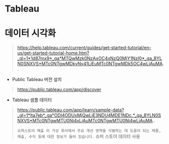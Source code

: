 # Tableau
# 데이터 시각화
> 
> https://help.tableau.com/current/guides/get-started-tutorial/en-us/get-started-tutorial-home.htm?_gl=1*1d87mx9*_ga*MTQwMzk0NzAxOC4xNzQ0MjY1NzI0*_ga_8YLN0SNXVS*MTc0NTgwMDkyNy41LjEuMTc0NTgwMDk5OC4wLjAuMA..

- Public Tableau 버전 설치
> https://public.tableau.com/app/discover 

-  Tableau 샘플 데이터
> https://public.tableau.com/app/learn/sample-data?_gl=1*lta7eb*_ga*ODI4ODUxMjQwLjE3NDU4MDE1NDc.*_ga_8YLN0SNXVS*MTc0NTgwMTU0Ni4xLjAuMTc0NTgwMTU0Ni4wLjAuMA..
>
> `슈퍼스토어 매출	이 가상 회사에서 주요 개선 영역을 식별하는 데 도움이 되는 제품, 매출, 수익 등에 대한 정보가 들어 있습니다.` 슈퍼 스토어 데이터 사용